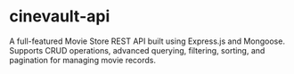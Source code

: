 # cinevault-api
A full-featured Movie Store REST API built using Express.js and Mongoose. Supports CRUD operations, advanced querying, filtering, sorting, and pagination for managing movie records.
